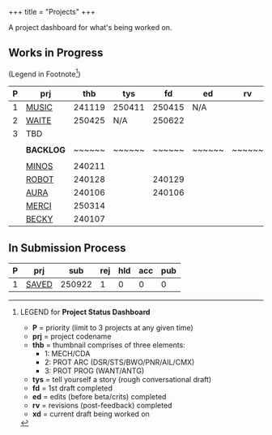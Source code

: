 +++ 
title = "Projects" 
+++

A project dashboard for what's being worked on.

## Works in Progress
(Legend in Footnote[^1])

| P | prj                                                    | thb    | tys    | fd     | ed     | rv     | xd |
| - | ------------------------------------------------------ | ------ | ------ | ------ | ------ | ------ | -- |
| 1 | [MUSIC](https://journal.jinnzhong.com/tags/prj-music/) | 241119 | 250411 | 250415 |  N/A   |        | 2  |
| 2 | [WAITE](https://journal.jinnzhong.com/tags/prj-waite/) | 250425 |  N/A   | 250622 |        |        | 1  |
| 3 | TBD                                                    |        |        |        |        |        |    |
|   |                                                        |        |        |        |        |        |    |
|   | **BACKLOG**                                            | ~~~~~~ | ~~~~~~ | ~~~~~~ | ~~~~~~ | ~~~~~~ | ~~ | 
|   |                                                        |        |        |        |        |        |    |
|   | [MINOS](https://journal.jinnzhong.com/tags/prj-minos/) | 240211 |        |        |        |        | 2  |
|   | [ROBOT](https://journal.jinnzhong.com/tags/prj-robot/) | 240128 |        | 240129 |        |        | 2  |  
|   | [AURA](https://journal.jinnzhong.com/tags/prj-aura/)   | 240106 |        | 240106 |        |        | 1  |
|   | [MERCI](https://journal.jinnzhong.com/tags/prj-merci/) | 250314 |        |        |        |        |    |
|   | [BECKY](https://journal.jinnzhong.com/tags/prj-becky/) | 240107 |        |        |        |        | 1  |

## In Submission Process

| P | prj                                                    | sub    | rej | hld    | acc    | pub    | 
| - | ------------------------------------------------------ | ------ | --- | ------ | ------ | ------ |
| 1 | [SAVED](https://journal.jinnzhong.com/tags/prj-saved/) | 250922 |  1  | 0      | 0      | 0      |


[^1]: LEGEND for **Project Status Dashboard**

    * **P** = priority (limit to 3 projects at any given time)
    * **prj** = project codename
    * **thb** = thumbnail comprises of three elements:
       * 1: MECH/CDA
       * 2: PROT ARC (DSR/STS/BWO/PNR/AIL/CMX)
       * 3: PROT PROG (WANT/ANTG)
    * **tys** = tell yourself a story (rough conversational draft)
    * **fd** = 1st draft completed
    * **ed** = edits (before beta/crits) completed
    * **rv** = revisions (post-feedback) completed
    * **xd** = current draft being worked on
